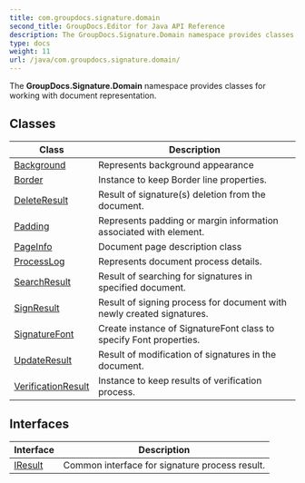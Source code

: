 ```yaml
---
title: com.groupdocs.signature.domain
second_title: GroupDocs.Editor for Java API Reference
description: The GroupDocs.Signature.Domain namespace provides classes for working with document representation.
type: docs
weight: 11
url: /java/com.groupdocs.signature.domain/
---
```


The **GroupDocs.Signature.Domain** namespace provides classes for working with document representation.


## Classes

| Class | Description |
| --- | --- |
| [Background](../com.groupdocs.signature.domain/background) | Represents background appearance |
| [Border](../com.groupdocs.signature.domain/border) | Instance to keep Border line properties. |
| [DeleteResult](../com.groupdocs.signature.domain/deleteresult) | Result of signature(s) deletion from the document. |
| [Padding](../com.groupdocs.signature.domain/padding) | Represents padding or margin information associated with element. |
| [PageInfo](../com.groupdocs.signature.domain/pageinfo) | Document page description class |
| [ProcessLog](../com.groupdocs.signature.domain/processlog) | Represents document process details. |
| [SearchResult](../com.groupdocs.signature.domain/searchresult) | Result of searching for signatures in specified document. |
| [SignResult](../com.groupdocs.signature.domain/signresult) | Result of signing process for document with newly created signatures. |
| [SignatureFont](../com.groupdocs.signature.domain/signaturefont) | Create instance of SignatureFont class to specify Font properties. |
| [UpdateResult](../com.groupdocs.signature.domain/updateresult) | Result of modification of signatures in the document. |
| [VerificationResult](../com.groupdocs.signature.domain/verificationresult) | Instance to keep results of verification process. |

## Interfaces

| Interface | Description |
| --- | --- |
| [IResult](../com.groupdocs.signature.domain/iresult) | Common interface for signature process result. |
